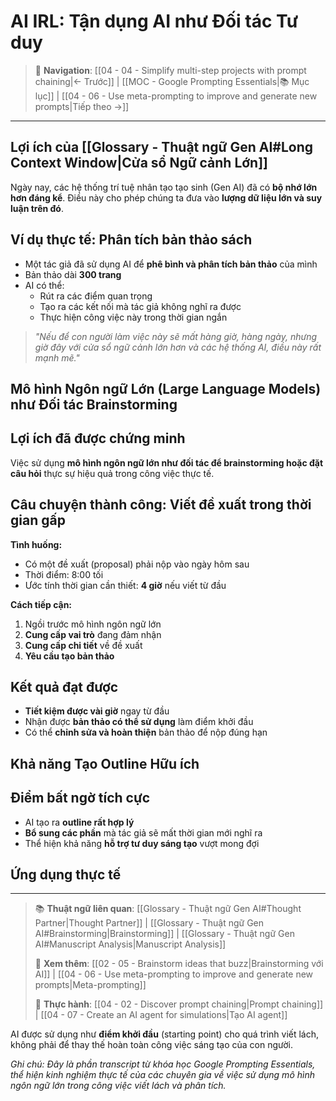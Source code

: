 # AI IRL: Tận dụng AI như Đối tác Tư duy

> 🧭 **Navigation**: [[04 - 04 - Simplify multi-step projects with prompt chaining|← Trước]] | [[MOC - Google Prompting Essentials|📚 Mục lục]] | [[04 - 06 - Use meta-prompting to improve and generate new prompts|Tiếp theo →]]

---

## Lợi ích của [[Glossary - Thuật ngữ Gen AI#Long Context Window|Cửa sổ Ngữ cảnh Lớn]]

Ngày nay, các hệ thống trí tuệ nhân tạo tạo sinh (Gen AI) đã có **bộ nhớ lớn hơn đáng kể**. Điều này cho phép chúng ta đưa vào **lượng dữ liệu lớn và suy luận trên đó**.

## Ví dụ thực tế: Phân tích bản thảo sách

- Một tác giả đã sử dụng AI để **phê bình và phân tích bản thảo** của mình
- Bản thảo dài **300 trang**
- AI có thể:
  - Rút ra các điểm quan trọng
  - Tạo ra các kết nối mà tác giả không nghĩ ra được
  - Thực hiện công việc này trong thời gian ngắn

> _"Nếu để con người làm việc này sẽ mất hàng giờ, hàng ngày, nhưng giờ đây với cửa sổ ngữ cảnh lớn hơn và các hệ thống AI, điều này rất mạnh mẽ."_

## Mô hình Ngôn ngữ Lớn (Large Language Models) như Đối tác Brainstorming

## Lợi ích đã được chứng minh

Việc sử dụng **mô hình ngôn ngữ lớn như đối tác để brainstorming hoặc đặt câu hỏi** thực sự hiệu quả trong công việc thực tế.

## Câu chuyện thành công: Viết đề xuất trong thời gian gấp

**Tình huống:**

- Có một đề xuất (proposal) phải nộp vào ngày hôm sau
- Thời điểm: 8:00 tối
- Ước tính thời gian cần thiết: **4 giờ** nếu viết từ đầu

**Cách tiếp cận:**

1. Ngồi trước mô hình ngôn ngữ lớn
2. **Cung cấp vai trò** đang đảm nhận
3. **Cung cấp chi tiết** về đề xuất
4. **Yêu cầu tạo bản thảo**

## Kết quả đạt được

- **Tiết kiệm được vài giờ** ngay từ đầu
- Nhận được **bản thảo có thể sử dụng** làm điểm khởi đầu
- Có thể **chỉnh sửa và hoàn thiện** bản thảo để nộp đúng hạn

## Khả năng Tạo Outline Hữu ích

## Điểm bất ngờ tích cực

- AI tạo ra **outline rất hợp lý**
- **Bổ sung các phần** mà tác giả sẽ mất thời gian mới nghĩ ra
- Thể hiện khả năng **hỗ trợ tư duy sáng tạo** vượt mong đợi

## Ứng dụng thực tế

---

> 📚 **Thuật ngữ liên quan**: [[Glossary - Thuật ngữ Gen AI#Thought Partner|Thought Partner]] | [[Glossary - Thuật ngữ Gen AI#Brainstorming|Brainstorming]] | [[Glossary - Thuật ngữ Gen AI#Manuscript Analysis|Manuscript Analysis]]
>
> 🔗 **Xem thêm**: [[02 - 05 - Brainstorm ideas that buzz|Brainstorming với AI]] | [[04 - 06 - Use meta-prompting to improve and generate new prompts|Meta-prompting]]
>
> 🎯 **Thực hành**: [[04 - 02 - Discover prompt chaining|Prompt chaining]] | [[04 - 07 - Create an AI agent for simulations|Tạo AI agent]]

AI được sử dụng như **điểm khởi đầu** (starting point) cho quá trình viết lách, không phải để thay thế hoàn toàn công việc sáng tạo của con người.

_Ghi chú: Đây là phần transcript từ khóa học Google Prompting Essentials, thể hiện kinh nghiệm thực tế của các chuyên gia về việc sử dụng mô hình ngôn ngữ lớn trong công việc viết lách và phân tích._
